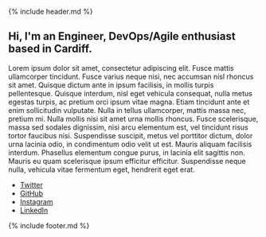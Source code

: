 {% include header.md %}

## Hi, I'm an Engineer, DevOps/Agile enthusiast based in Cardiff.



Lorem ipsum dolor sit amet, consectetur adipiscing elit. Fusce mattis ullamcorper tincidunt. Fusce varius neque nisi, nec accumsan nisl rhoncus sit amet. Quisque dictum ante in ipsum facilisis, in mollis turpis pellentesque. Quisque interdum, nisl eget vehicula consequat, nulla metus egestas turpis, ac pretium orci ipsum vitae magna. Etiam tincidunt ante et enim sollicitudin vulputate. Nulla in tellus ullamcorper, mattis massa nec, pretium mi. Nulla mollis nisi sit amet urna mollis rhoncus. Fusce scelerisque, massa sed sodales dignissim, nisi arcu elementum est, vel tincidunt risus tortor faucibus nisi. Suspendisse suscipit, metus vel porttitor dictum, dolor urna lacinia odio, in condimentum odio velit ut est. Mauris aliquam facilisis interdum. Phasellus elementum congue purus, in lacinia elit sagittis non. Mauris eu quam scelerisque ipsum efficitur efficitur. Suspendisse neque nulla, vehicula vitae fermentum eget, hendrerit eget erat.

<div id="links">
  <ul>
    <li>
      <a href="https://twitter.com/alex_darby">Twitter</a>
    </li>
    <li>
      <a href="https://github.com/AlexDarby">GitHub</a>
    </li>
    <li>
        <a href="https://instagram.com/alex.darby">Instagram</a>
    </li>
    <li>
        <a href="https://www.linkedin.com/in/alex-darby/">LinkedIn</a>
    </li>
  </ul>
</div>



{% include footer.md %}